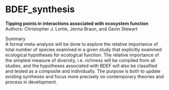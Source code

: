 # BDEF_synthesis

**Tipping points in interactions associated with ecosystem function**  
Authors: Christopher J. Lortie, Jenna Braun, and Gavin Stewart

Summary  
A formal meta-analysis will be done to explore the relative importance of total number of species examined in a given study that explicitly examined ecological hypotheses for ecological function.  The relative importance of the simplest measure of diversity, i.e. richness will be compiled from all studies, and the hypotheses associated with BDEF will also be classified and tested as a composite and individually. The purpose is both to update existing syntheses and focus more precisely on contemporary theories and process in development.

